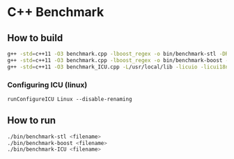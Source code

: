 # C++ Benchmark

## How to build

```sh
g++ -std=c++11 -O3 benchmark.cpp -lboost_regex -o bin/benchmark-stl -DREGEX_NAMESPACE=std
g++ -std=c++11 -O3 benchmark.cpp -lboost_regex -o bin/benchmark-boost -DREGEX_NAMESPACE=boost
g++ -std=c++11 -O3 benchmark_ICU.cpp -L/usr/local/lib -licuio -licui18n -licuuc -licudata -o bin/benchmark-ICU
```

### Configuring ICU (linux)
```
runConfigureICU Linux --disable-renaming
```

## How to run

```sh
./bin/benchmark-stl <filename>
./bin/benchmark-boost <filename>
./bin/benchmark-ICU <filename>
```
